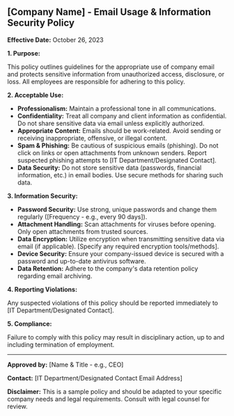 ## [Company Name] - Email Usage & Information Security Policy

**Effective Date:** October 26, 2023

**1. Purpose:**

This policy outlines guidelines for the appropriate use of company email and protects sensitive information from unauthorized access, disclosure, or loss.  All employees are responsible for adhering to this policy.

**2. Acceptable Use:**

*   **Professionalism:** Maintain a professional tone in all communications.
*   **Confidentiality:** Treat all company and client information as confidential. Do not share sensitive data via email unless explicitly authorized.
*   **Appropriate Content:**  Emails should be work-related. Avoid sending or receiving inappropriate, offensive, or illegal content.
*   **Spam & Phishing:** Be cautious of suspicious emails (phishing). Do not click on links or open attachments from unknown senders. Report suspected phishing attempts to [IT Department/Designated Contact].
*   **Data Security:**  Do not store sensitive data (passwords, financial information, etc.) in email bodies. Use secure methods for sharing such data.

**3. Information Security:**

*   **Password Security:** Use strong, unique passwords and change them regularly ([Frequency - e.g., every 90 days]).
*   **Attachment Handling:** Scan attachments for viruses before opening. Only open attachments from trusted sources.
*   **Data Encryption:**  Utilize encryption when transmitting sensitive data via email (if applicable). [Specify any required encryption tools/methods].
*   **Device Security:** Ensure your company-issued device is secured with a password and up-to-date antivirus software.
*    **Data Retention:** Adhere to the company's data retention policy regarding email archiving.

**4. Reporting Violations:**

Any suspected violations of this policy should be reported immediately to [IT Department/Designated Contact].

**5. Compliance:**

Failure to comply with this policy may result in disciplinary action, up to and including termination of employment.



---

**Approved by:** [Name & Title - e.g., CEO]



**Contact:** [IT Department/Designated Contact Email Address]



**Disclaimer:** This is a sample policy and should be adapted to your specific company needs and legal requirements.  Consult with legal counsel for review.
